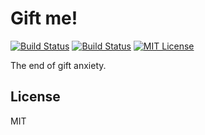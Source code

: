 # Gift me!

[![Build Status](https://travis-ci.org/sthibert/gift-me.svg?branch=master)](https://travis-ci.org/sthibert/gift-me)
[![Build Status](https://ci.appveyor.com/api/projects/status/j8dfr0bhby8g2hir/branch/master?svg=true)](https://ci.appveyor.com/project/sthibert/gift-me)
[![MIT License](https://img.shields.io/badge/license-MIT-brightgreen.svg)](https://opensource.org/licenses/MIT)

The end of gift anxiety.

## License

MIT

